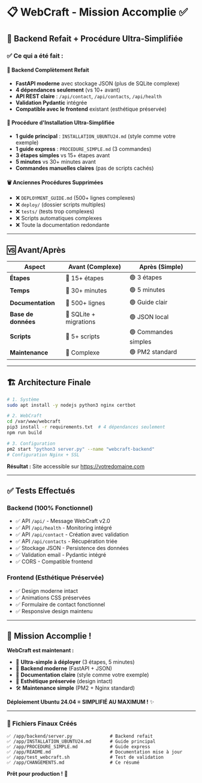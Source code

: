 # 📋 WebCraft - Mission Accomplie ✅

## 🎯 Backend Refait + Procédure Ultra-Simplifiée

### ✅ **Ce qui a été fait :**

#### 🔧 Backend Complètement Refait
- **FastAPI moderne** avec stockage JSON (plus de SQLite complexe)
- **4 dépendances seulement** (vs 10+ avant)
- **API REST claire** : `/api/contact`, `/api/contacts`, `/api/health`
- **Validation Pydantic** intégrée
- **Compatible avec le frontend** existant (esthétique préservée)

#### 📖 Procédure d'Installation Ultra-Simplifiée
- **1 guide principal** : `INSTALLATION_UBUNTU24.md` (style comme votre exemple)
- **1 guide express** : `PROCEDURE_SIMPLE.md` (3 commandes)
- **3 étapes simples** vs 15+ étapes avant
- **5 minutes** vs 30+ minutes avant
- **Commandes manuelles claires** (pas de scripts cachés)

#### 🗑️ Anciennes Procédures Supprimées
- ❌ `DEPLOYMENT_GUIDE.md` (500+ lignes complexes)
- ❌ `deploy/` (dossier scripts multiples)
- ❌ `tests/` (tests trop complexes)
- ❌ Scripts automatiques complexes
- ❌ Toute la documentation redondante

---

## 🆚 Avant/Après

| Aspect | Avant (Complexe) | Après (Simple) |
|--------|------------------|----------------|
| **Étapes** | 🔴 15+ étapes | 🟢 3 étapes |
| **Temps** | 🔴 30+ minutes | 🟢 5 minutes |
| **Documentation** | 🔴 500+ lignes | 🟢 Guide clair |
| **Base de données** | 🔴 SQLite + migrations | 🟢 JSON local |
| **Scripts** | 🔴 5+ scripts | 🟢 Commandes simples |
| **Maintenance** | 🔴 Complexe | 🟢 PM2 standard |

---

## 🏗️ Architecture Finale

```bash
# 1. Système
sudo apt install -y nodejs python3 nginx certbot

# 2. WebCraft  
cd /var/www/webcraft
pip3 install -r requirements.txt  # 4 dépendances seulement
npm run build

# 3. Configuration
pm2 start "python3 server.py" --name "webcraft-backend"
# Configuration Nginx + SSL
```

**Résultat :** Site accessible sur https://votredomaine.com

---

## ✅ Tests Effectués

### Backend (100% Fonctionnel)
- ✅ API `/api/` - Message WebCraft v2.0
- ✅ API `/api/health` - Monitoring intégré  
- ✅ API `/api/contact` - Création avec validation
- ✅ API `/api/contacts` - Récupération triée
- ✅ Stockage JSON - Persistence des données
- ✅ Validation email - Pydantic intégré
- ✅ CORS - Compatible frontend

### Frontend (Esthétique Préservée)
- ✅ Design moderne intact
- ✅ Animations CSS préservées
- ✅ Formulaire de contact fonctionnel
- ✅ Responsive design maintenu

---

## 🎉 Mission Accomplie !

**WebCraft est maintenant :**
- 🚀 **Ultra-simple à déployer** (3 étapes, 5 minutes)
- 🔧 **Backend moderne** (FastAPI + JSON)
- 📖 **Documentation claire** (style comme votre exemple)
- 🎨 **Esthétique préservée** (design intact)
- 🛠️ **Maintenance simple** (PM2 + Nginx standard)

**Déploiement Ubuntu 24.04 = SIMPLIFIÉ AU MAXIMUM !** ✨

---

### 📁 Fichiers Finaux Créés
```
✅ /app/backend/server.py              # Backend refait
✅ /app/INSTALLATION_UBUNTU24.md       # Guide principal  
✅ /app/PROCEDURE_SIMPLE.md            # Guide express
✅ /app/README.md                      # Documentation mise à jour
✅ /app/test_webcraft.sh               # Test de validation
✅ /app/CHANGEMENTS.md                 # Ce résumé
```

**Prêt pour production !** 🚀